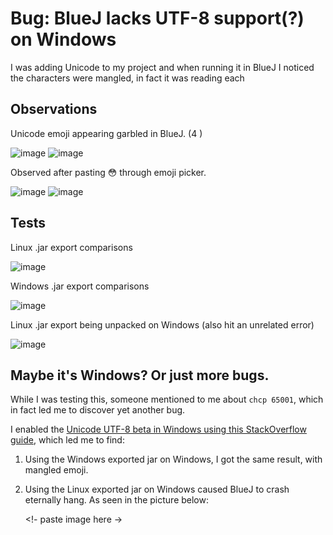 # Bug: BlueJ lacks UTF-8 support(?) on Windows

I was adding Unicode to my project and when running it in BlueJ I noticed the characters were mangled, in fact it was reading each 

## Observations

Unicode emoji appearing garbled in BlueJ. (4 )

![image](https://user-images.githubusercontent.com/38285861/143617804-29a4e8b0-92b1-4f20-97a4-371ce007cdd2.png)
![image](https://user-images.githubusercontent.com/38285861/143617843-4a9aa7bd-6d35-4438-be10-2c3bca406b59.png)

Observed after pasting 😳 through emoji picker.

![image](https://user-images.githubusercontent.com/38285861/143617871-9a43b4ce-1cff-4308-9e2a-71a618e7c910.png)
![image](https://user-images.githubusercontent.com/38285861/143617864-748c0bc4-8eec-4a34-a99f-8522a3be1e0a.png)

## Tests

Linux .jar export comparisons

![image](https://user-images.githubusercontent.com/38285861/143616446-48559ce8-4e02-4aaa-ab9b-8df5f276b9e4.png)

Windows .jar export comparisons

![image](https://user-images.githubusercontent.com/38285861/143618268-aa1a5601-8f6f-4d46-9430-77392362a73b.png)

Linux .jar export being unpacked on Windows (also hit an unrelated error)

![image](https://user-images.githubusercontent.com/38285861/143618210-c3c658d6-134f-4116-add5-0d0d201a7ec4.png)

## Maybe it's Windows? Or just more bugs.

While I was testing this, someone mentioned to me about `chcp 65001`, which in fact led me to discover yet another bug.

I enabled the [Unicode UTF-8 beta in Windows using this StackOverflow guide](https://stackoverflow.com/questions/57131654/using-utf-8-encoding-chcp-65001-in-command-prompt-windows-powershell-window), which led me to find:

1. Using the Windows exported jar on Windows, I got the same result, with mangled emoji.
2. Using the Linux exported jar on Windows caused BlueJ to crash eternally hang.
   As seen in the picture below:
   
   <!- paste image here ->
